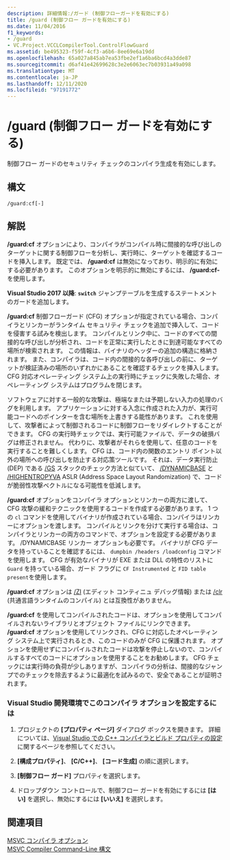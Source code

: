```yaml
---
description: 詳細情報:/ガード (制御フローガードを有効にする)
title: /guard (制御フロー ガードを有効にする)
ms.date: 11/04/2016
f1_keywords:
- /guard
- VC.Project.VCCLCompilerTool.ControlFlowGuard
ms.assetid: be495323-f59f-4cf3-a6b6-8ee69e6a19dd
ms.openlocfilehash: 65a027a845ab7ea53fbe2ef1a6ba6bcd4a3dde87
ms.sourcegitcommit: d6af41e42699628c3e2e6063ec7b03931a49a098
ms.translationtype: MT
ms.contentlocale: ja-JP
ms.lasthandoff: 12/11/2020
ms.locfileid: "97191772"
---
```

# <a name="guard-enable-control-flow-guard"></a>/guard (制御フロー ガードを有効にする)

制御フロー ガードのセキュリティ チェックのコンパイラ生成を有効にします。

## <a name="syntax"></a>構文

```
/guard:cf[-]
```

## <a name="remarks"></a>解説

**/guard:cf** オプションにより、コンパイラがコンパイル時に間接的な呼び出しのターゲットに関する制御フローを分析し、実行時に、ターゲットを確認するコードを挿入します。 既定では、 **/guard:cf** は無効になっており、明示的に有効にする必要があります。 このオプションを明示的に無効にするには、 **/guard:cf-** を使用します。

**Visual Studio 2017 以降**: **`switch`** ジャンプテーブルを生成するステートメントのガードを追加します。

**/guard:cf** 制御フローガード (CFG) オプションが指定されている場合、コンパイラとリンカーがランタイム セキュリティ チェックを追加で挿入して、コードを侵害する試みを検出します。 コンパイルとリンク中に、コードのすべての間接的な呼び出しが分析され、コードを正常に実行したときに到達可能なすべての場所が検索されます。 この情報は、バイナリのヘッダーの追加の構造に格納されます。 また、コンパイラは、コード内の間接的な各呼び出しの前に、ターゲットが検証済みの場所のいずれかにあることを確認するチェックを挿入します。 CFG 対応オペレーティング システム上の実行時にチェックに失敗した場合、オペレーティング システムはプログラムを閉じます。

ソフトウェアに対する一般的な攻撃は、極端なまたは予期しない入力の処理のバグを利用します。 アプリケーションに対する入念に作成された入力が、実行可能コードへのポインターを含む場所を上書きする能性があります。 これを使用して、攻撃者によって制御されるコードに制御フローをリダイレクトすることができます。 CFG の実行時チェックでは、実行可能ファイルで、データの破損バグは修正されません。 代わりに、攻撃者がそれらを使用して、任意のコードを実行することを難しくします。 CFG は、コード内の関数のエントリ ポイント以外の場所への呼び出しを防止する対応策ツールです。 それは、データ実行防止 (DEP) である  [/GS](gs-buffer-security-check.md) スタックのチェック方法と似ていて、 [/DYNAMICBASE](dynamicbase-use-address-space-layout-randomization.md) と [/HIGHENTROPYVA](highentropyva-support-64-bit-aslr.md) ASLR (Address Space Layout Randomization) で、コードが脆弱性攻撃ベクトルになる可能性を低減します。

**/guard:cf** オプションをコンパイラ オプションとリンカーの両方に渡して、CFG 攻撃の緩和テクニックを使用するコードを作成する必要があります。 1 つの `cl` コマンドを使用してバイナリが作成されている場合、コンパイラはリンカーにオプションを渡します。 コンパイルとリンクを分けて実行する場合は、コンパイラとリンカーの両方のコマンドで、オプションを設定する必要があります。 /DYNAMICBASE リンカー オプションも必要です。 バイナリが CFG データを持っていることを確認するには、 `dumpbin /headers /loadconfig` コマンドを使用します。 CFG が有効なバイナリが EXE または DLL の特性のリストに `Guard` を持っている場合、ガード フラグに `CF Instrumented` と `FID table present`を使用します。

**/guard:cf** オプションは [/ZI](z7-zi-zi-debug-information-format.md) (エディット コンティニュ デバッグ情報) または [/clr](clr-common-language-runtime-compilation.md) (共通言語ランタイムのコンパイル) とは互換性がありません。

**/guard:cf** を使用してコンパイルされたコードは、オプションを使用してコンパイルされないライブラリとオブジェクト ファイルにリンクできます。 **/guard:cf** オプションを使用してリンクされ、CFG に対応したオペレーティング システム上で実行されるとき、このコードのみが CFG に保護されます。 オプションを使用せずにコンパイルされたコードは攻撃を停止しないので、コンパイルするすべてのコードにオプションを使用することをお勧めします。 CFG チェックには実行時の負荷が少しありますが、コンパイラの分析は、間接的なジャンプでのチェックを除去するように最適化を試みるので、安全であることが証明されます。

### <a name="to-set-this-compiler-option-in-the-visual-studio-development-environment"></a>Visual Studio 開発環境でこのコンパイラ オプションを設定するには

1. プロジェクトの **[プロパティ ページ]** ダイアログ ボックスを開きます。 詳細については、[Visual Studio での C++ コンパイラとビルド プロパティの設定](../working-with-project-properties.md)に関するページを参照してください。

1. **[構成プロパティ]**、 **[C/C++]**、 **[コード生成]** の順に選択します。

1. **[制御フロー ガード]** プロパティを選択します。

1. ドロップダウン コントロールで、制御フロー ガードを有効にするには **[はい]** を選択し、無効にするには **[いいえ]** を選択します。

## <a name="see-also"></a>関連項目

[MSVC コンパイラ オプション](compiler-options.md)<br/>
[MSVC Compiler Command-Line 構文](compiler-command-line-syntax.md)
